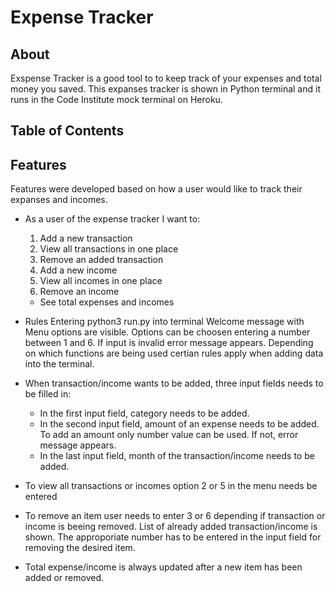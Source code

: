 # Expense Tracker #
## About ##
Exspense Tracker is a good tool to to keep track of your expenses and total money you saved. This expanses tracker is shown in Python terminal and it runs in the Code Institute mock terminal on Heroku.

## Table of Contents ##


## Features ##
Features were developed based on how a user would like to track their expanses and incomes.

* As a user of the expense tracker I want to:
  1. Add a new transaction
  2. View all transactions in one place
  3. Remove an added transaction
  4. Add a new income
  5. View all incomes in one place
  6. Remove an income
  * See total expenses and incomes

* Rules
Entering python3 run.py into terminal Welcome message with Menu options are visible.
Options can be choosen entering a number between 1 and 6. If input is invalid error message appears.
Depending on which functions are being used certian rules apply when adding data into the terminal.
* When transaction/income wants to be added, three input fields needs to be filled in:
  * In the first input field, category needs to be added.
  * In the second input field, amount of an expense needs to be added. To add an amount only number value can be used. If not, error message appears.
  * In the last input field, month of the transaction/income needs to be added.
* To view all transactions or incomes option 2 or 5 in the menu needs be entered
* To remove an item user needs to enter 3 or 6 depending if transaction or income is beeing removed. List of already added transaction/income is shown. The approporiate number has to be entered in the input field for removing the desired item.
* Total expense/income is always updated after a new item has been added or removed.
 
